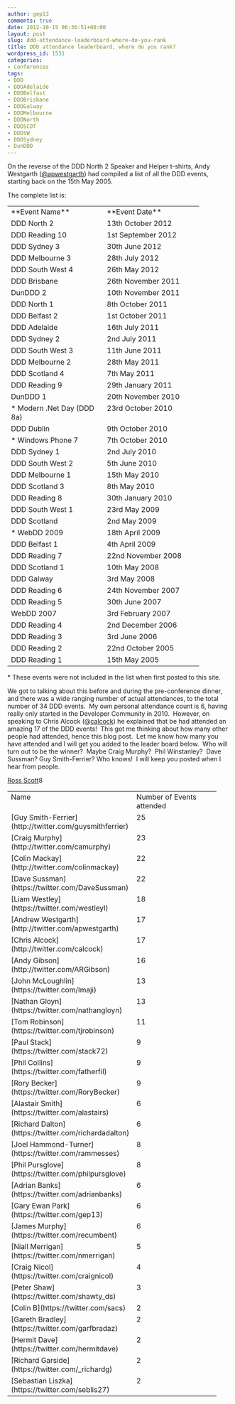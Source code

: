 ```yaml
---
author: gep13
comments: true
date: 2012-10-15 06:36:51+00:00
layout: post
slug: ddd-attendance-leaderboard-where-do-you-rank
title: DDD attendance leaderboard, where do you rank?
wordpress_id: 1531
categories:
- Conferences
tags:
- DDD
- DDDAdelaide
- DDDBelfast
- DDDBrisbane
- DDDGalway
- DDDMelbourne
- DDDNorth
- DDDSCOT
- DDDSW
- DDDSydney
- DunDDD
---
```


On the reverse of the DDD North 2 Speaker and Helper t-shirts, Andy Westgarth ([@apwestgarth](http://twitter.com/apwestgarth)) had compiled a list of all the DDD events, starting back on the 15th May 2005.

The complete list is:
<table cellpadding="2" width="400" cellspacing="0" border="0" >
<tbody >
<tr >

<td width="200" valign="top" >**Event Name**
</td>

<td width="200" valign="top" >**Event Date**
</td>
</tr>
<tr >

<td width="200" valign="top" >DDD North 2
</td>

<td width="200" valign="top" >13th October 2012
</td>
</tr>
<tr >

<td width="200" valign="top" >DDD Reading 10
</td>

<td width="200" valign="top" >1st September 2012
</td>
</tr>
<tr >

<td width="200" valign="top" >DDD Sydney 3
</td>

<td width="200" valign="top" >30th June 2012
</td>
</tr>
<tr >

<td width="200" valign="top" >DDD Melbourne 3
</td>

<td width="200" valign="top" >28th July 2012
</td>
</tr>
<tr >

<td width="200" valign="top" >DDD South West 4
</td>

<td width="200" valign="top" >26th May 2012
</td>
</tr>
<tr >

<td width="200" valign="top" >DDD Brisbane
</td>

<td width="200" valign="top" >26th November 2011
</td>
</tr>
<tr >

<td width="200" valign="top" >DunDDD 2
</td>

<td width="200" valign="top" >10th November 2011
</td>
</tr>
<tr >

<td width="200" valign="top" >DDD North 1
</td>

<td width="200" valign="top" >8th October 2011
</td>
</tr>
<tr >

<td width="200" valign="top" >DDD Belfast 2
</td>

<td width="200" valign="top" >1st October 2011
</td>
</tr>
<tr >

<td width="200" valign="top" >DDD Adelaide
</td>

<td width="200" valign="top" >16th July 2011
</td>
</tr>
<tr >

<td width="200" valign="top" >DDD Sydney 2
</td>

<td width="200" valign="top" >2nd July 2011
</td>
</tr>
<tr >

<td width="200" valign="top" >DDD South West 3
</td>

<td width="200" valign="top" >11th June 2011
</td>
</tr>
<tr >

<td width="200" valign="top" >DDD Melbourne 2
</td>

<td width="200" valign="top" >28th May 2011
</td>
</tr>
<tr >

<td width="200" valign="top" >DDD Scotland 4
</td>

<td width="200" valign="top" >7th May 2011
</td>
</tr>
<tr >

<td width="200" valign="top" >DDD Reading 9
</td>

<td width="200" valign="top" >29th January 2011
</td>
</tr>
<tr >

<td width="200" valign="top" >DunDDD 1
</td>

<td width="200" valign="top" >20th November 2010
</td>
</tr>
<tr >

<td width="200" valign="top" >* Modern .Net Day (DDD 8a)
</td>

<td width="200" valign="top" >23rd October 2010
</td>
</tr>
<tr >

<td width="200" valign="top" >DDD Dublin
</td>

<td width="200" valign="top" >9th October 2010
</td>
</tr>
<tr >

<td width="200" valign="top" >* Windows Phone 7
</td>

<td width="200" valign="top" >7th October 2010
</td>
</tr>
<tr >

<td width="200" valign="top" >DDD Sydney 1
</td>

<td width="200" valign="top" >2nd July 2010
</td>
</tr>
<tr >

<td width="200" valign="top" >DDD South West 2
</td>

<td width="200" valign="top" >5th June 2010
</td>
</tr>
<tr >

<td width="200" valign="top" >DDD Melbourne 1
</td>

<td width="200" valign="top" >15th May 2010
</td>
</tr>
<tr >

<td width="200" valign="top" >DDD Scotland 3
</td>

<td width="200" valign="top" >8th May 2010
</td>
</tr>
<tr >

<td width="200" valign="top" >DDD Reading 8
</td>

<td width="200" valign="top" >30th January 2010
</td>
</tr>
<tr >

<td width="200" valign="top" >DDD South West 1
</td>

<td width="200" valign="top" >23rd May 2009
</td>
</tr>
<tr >

<td width="200" valign="top" >DDD Scotland
</td>

<td width="200" valign="top" >2nd May 2009
</td>
</tr>
<tr >

<td width="200" valign="top" >* WebDD 2009
</td>

<td width="200" valign="top" >18th April 2009
</td>
</tr>
<tr >

<td width="200" valign="top" >DDD Belfast 1
</td>

<td width="200" valign="top" >4th April 2009
</td>
</tr>
<tr >

<td width="200" valign="top" >DDD Reading 7
</td>

<td width="200" valign="top" >22nd November 2008
</td>
</tr>
<tr >

<td width="200" valign="top" >DDD Scotland 1
</td>

<td width="200" valign="top" >10th May 2008
</td>
</tr>
<tr >

<td width="200" valign="top" >DDD Galway
</td>

<td width="200" valign="top" >3rd May 2008
</td>
</tr>
<tr >

<td width="200" valign="top" >DDD Reading 6
</td>

<td width="200" valign="top" >24th November 2007
</td>
</tr>
<tr >

<td width="200" valign="top" >DDD Reading 5
</td>

<td width="200" valign="top" >30th June 2007
</td>
</tr>
<tr >

<td width="200" valign="top" >WebDD 2007
</td>

<td width="200" valign="top" >3rd February 2007
</td>
</tr>
<tr >

<td width="200" valign="top" >DDD Reading 4
</td>

<td width="200" valign="top" >2nd December 2006
</td>
</tr>
<tr >

<td width="200" valign="top" >DDD Reading 3
</td>

<td width="200" valign="top" >3rd June 2006
</td>
</tr>
<tr >

<td width="200" valign="top" >DDD Reading 2
</td>

<td width="200" valign="top" >22nd October 2005
</td>
</tr>
<tr >

<td width="200" valign="top" >DDD Reading 1
</td>

<td width="200" valign="top" >15th May 2005
</td>
</tr>
</tbody>
</table>
* These events were not included in the list when first posted to this site.

We got to talking about this before and during the pre-conference dinner, and there was a wide ranging number of actual attendances, to the total number of 34 DDD events.  My own personal attendance count is 6, having really only started in the Developer Community in 2010.  However, on speaking to Chris Alcock (@[calcock](https://twitter.com/calcock)) he explained that be had attended an amazing 17 of the DDD events!  This got me thinking about how many other people had attended, hence this blog post.  Let me know how many you have attended and I will get you added to the leader board below.  Who will turn out to be the winner?  Maybe Craig Murphy?  Phil Winstanley?  Dave Sussman? Guy Smith-Ferrier? Who knows!  I will keep you posted when I hear from people.

[Ross Scott](https://twitter.com/RossDScott)8
<table cellpadding="2" width="362" cellspacing="0" border="0" >
<tbody >
<tr >

<td width="199" valign="top" >Name
</td>

<td width="161" valign="top" >Number of Events attended
</td>
</tr>
<tr >

<td width="220" valign="top" >[Guy Smith-Ferrier](http://twitter.com/guysmithferrier)
</td>

<td width="169" valign="top" >25
</td>
</tr>
<tr >

<td width="220" valign="top" >[Craig Murphy](http://twitter.com/camurphy)
</td>

<td width="169" valign="top" >23
</td>
</tr>
<tr >

<td width="220" valign="top" >[Colin Mackay](http://twitter.com/colinmackay)
</td>

<td width="169" valign="top" >22
</td>
</tr>
<tr >

<td width="220" valign="top" >[Dave Sussman](https://twitter.com/DaveSussman)
</td>

<td width="169" valign="top" >22
</td>
</tr>
<tr >

<td width="220" valign="top" >[Liam Westley](https://twitter.com/westleyl)
</td>

<td width="169" valign="top" >18
</td>
</tr>
<tr >

<td width="220" valign="top" >[Andrew Westgarth](http://twitter.com/apwestgarth)
</td>

<td width="169" valign="top" >17
</td>
</tr>
<tr >

<td width="220" valign="top" >[Chris Alcock](http://twitter.com/calcock)
</td>

<td width="169" valign="top" >17
</td>
</tr>
<tr >

<td width="220" valign="top" >[Andy Gibson](http://twitter.com/ARGibson)
</td>

<td width="169" valign="top" >16
</td>
</tr>
<tr >

<td width="225" valign="top" >[John McLoughlin](https://twitter.com/Imaji)
</td>

<td width="172" valign="top" >13
</td>
</tr>
<tr >

<td width="225" valign="top" >[Nathan Gloyn](https://twitter.com/nathangloyn)
</td>

<td width="172" valign="top" >13
</td>
</tr>
<tr >

<td width="225" valign="top" >[Tom Robinson](https://twitter.com/tjrobinson)
</td>

<td width="172" valign="top" >11
</td>
</tr>
<tr >

<td width="225" valign="top" >[Paul Stack](https://twitter.com/stack72)
</td>

<td width="172" valign="top" >9
</td>
</tr>
<tr >

<td width="225" valign="top" >[Phil Collins](https://twitter.com/fatherfil)
</td>

<td width="172" valign="top" >9
</td>
</tr>
<tr >

<td width="225" valign="top" >[Rory Becker](https://twitter.com/RoryBecker)
</td>

<td width="172" valign="top" >9
</td>
</tr>
<tr >

<td width="225" valign="top" >[Alastair Smith](https://twitter.com/alastairs)
</td>

<td width="172" valign="top" >6
</td>
</tr>
<tr >

<td width="225" valign="top" >[Richard Dalton](https://twitter.com/richardadalton)
</td>

<td width="172" valign="top" >6
</td>
</tr>
<tr >

<td width="225" valign="top" >[Joel Hammond-Turner](https://twitter.com/rammesses)
</td>

<td width="172" valign="top" >8
</td>
</tr>
<tr >

<td width="225" valign="top" >[Phil Pursglove](https://twitter.com/philpursglove)
</td>

<td width="172" valign="top" >8
</td>
</tr>
<tr >

<td width="225" valign="top" >[Adrian Banks](https://twitter.com/adrianbanks)
</td>

<td width="172" valign="top" >6
</td>
</tr>
<tr >

<td width="225" valign="top" >[Gary Ewan Park](https://twitter.com/gep13)
</td>

<td width="172" valign="top" >6
</td>
</tr>
<tr >

<td width="225" valign="top" >[James Murphy](https://twitter.com/recumbent)
</td>

<td width="172" valign="top" >6
</td>
</tr>
<tr >

<td width="225" valign="top" >[Niall Merrigan](https://twitter.com/nmerrigan)
</td>

<td width="172" valign="top" >5
</td>
</tr>
<tr >

<td width="225" valign="top" >[Craig Nicol](https://twitter.com/craignicol)
</td>

<td width="172" valign="top" >4
</td>
</tr>
<tr >

<td width="225" valign="top" >[Peter Shaw](https://twitter.com/shawty_ds)
</td>

<td width="172" valign="top" >3
</td>
</tr>
<tr >

<td width="225" valign="top" >[Colin B](https://twitter.com/sacs)
</td>

<td width="172" valign="top" >2
</td>
</tr>
<tr >

<td width="225" valign="top" >[Gareth Bradley](https://twitter.com/garfbradaz)
</td>

<td width="172" valign="top" >2
</td>
</tr>
<tr >

<td width="225" valign="top" >[Hermit Dave](https://twitter.com/hermitdave)
</td>

<td width="172" valign="top" >2
</td>
</tr>
<tr >

<td width="225" valign="top" >[Richard Garside](https://twitter.com/_richardg)
</td>

<td width="172" valign="top" >2
</td>
</tr>
<tr >

<td width="225" valign="top" >[Sebastian Liszka](https://twitter.com/seblis27)
</td>

<td width="172" valign="top" >2
</td>
</tr>
</tbody>
</table>

